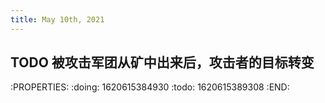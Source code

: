 ```yaml
---
title: May 10th, 2021
---
```


## TODO 被攻击军团从矿中出来后，攻击者的目标转变
:PROPERTIES:
:doing: 1620615384930
:todo: 1620615389308
:END:
